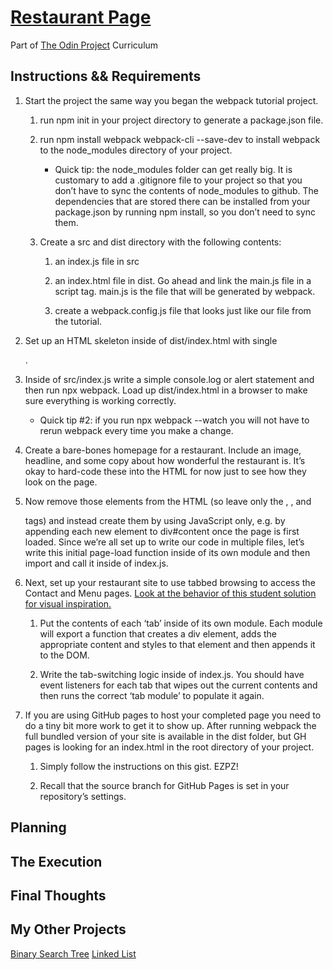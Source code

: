    
# [Restaurant Page](https://www.theodinproject.com/lessons/node-path-javascript-restaurant-page)


Part of [The Odin Project](https://www.theodinproject.com/) Curriculum



## Instructions && Requirements

1. Start the project the same way you began the webpack tutorial project.
    1. run npm init in your project directory to generate a package.json file.

    2. run npm install webpack webpack-cli --save-dev to install webpack to the node_modules directory of your project.
        - Quick tip: the node_modules folder can get really big. It is customary to add a .gitignore file to your project so that you don’t have to sync the contents of node_modules to github. The dependencies that are stored there can be installed from your package.json by running npm install, so you don’t need to sync them.
    3. Create a src and dist directory with the following contents:
        1. an index.js file in src

        2. an index.html file in dist. Go ahead and link the main.js file in a script tag. main.js is the file that will be generated by webpack.

        3. create a webpack.config.js file that looks just like our file from the tutorial.

2. Set up an HTML skeleton inside of dist/index.html with single <div id="content">.

3. Inside of src/index.js write a simple console.log or alert statement and then run npx webpack. Load up dist/index.html in a browser to make sure everything is working correctly.
    - Quick tip #2: if you run npx webpack --watch you will not have to rerun webpack every time you make a change.

4. Create a bare-bones homepage for a restaurant. Include an image, headline, and some copy about how wonderful the restaurant is. It’s okay to hard-code these into the HTML for now just to see how they look on the page.

5. Now remove those elements from the HTML (so leave only the <html>, <body>, and <div id="content"> tags) and instead create them by using JavaScript only, e.g. by appending each new element to div#content once the page is first loaded. Since we’re all set up to write our code in multiple files, let’s write this initial page-load function inside of its own module and then import and call it inside of index.js.

6. Next, set up your restaurant site to use tabbed browsing to access the Contact and Menu pages. [Look at the behavior of this student solution for visual inspiration.](https://eckben.github.io/bearysBreakfastBar/)
    1. Put the contents of each ‘tab’ inside of its own module. Each module will export a function that creates a div element, adds the appropriate content and styles to that element and then appends it to the DOM.

    2. Write the tab-switching logic inside of index.js. You should have event listeners for each tab that wipes out the current contents and then runs the correct ‘tab module’ to populate it again.

7. If you are using GitHub pages to host your completed page you need to do a tiny bit more work to get it to show up. After running webpack the full bundled version of your site is available in the dist folder, but GH pages is looking for an index.html in the root directory of your project.
    1. Simply follow the instructions on this gist. EZPZ!

    2. Recall that the source branch for GitHub Pages is set in your repository’s settings.
## Planning


## The Execution


## Final Thoughts

## My Other Projects

[Binary Search Tree](https://github.com/CloudMojos/ruby-binary-search-tree)
[Linked List](https://github.com/CloudMojos/ruby-linked-list)

